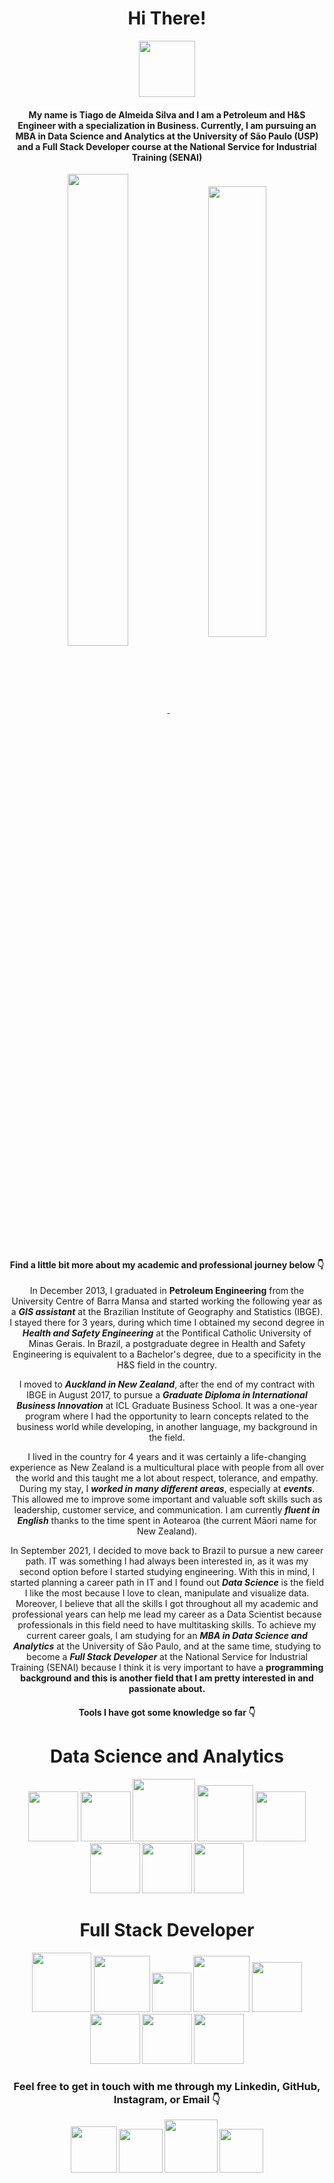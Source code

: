 <div align="center"><h1>Hi There!</h1><img src="https://c.tenor.com/nebZyl8oN7IAAAAi/wave-hello.gif" width="90px"></div>


<h4 align="center">My name is Tiago de Almeida Silva and I am a Petroleum and H&S Engineer with a specialization in Business. Currently, I am pursuing an MBA in Data Science and Analytics at the University of São Paulo (USP) and a Full Stack Developer course at the National Service for Industrial Training (SENAI)</h4>

<section align="center"><a href="https://github.com/anuraghazra/github-readme-stats">
  <img align="center" src="https://github-readme-stats.vercel.app/api?username=tiago-deas&count_private=true&show_icons=true&theme=merko" width="44%"/>
</a>
<a href="https://github.com/anuraghazra/github-readme-stats">
  <img align="center" src="https://github-readme-stats.vercel.app/api/top-langs/?username=tiago-deas&theme=merko&layout=compact&langs_count=10" width="43%"/>
</a></section>


<h4 align="center">Find a little bit more about my academic and professional journey below 👇</h4>


<p align="center">In December 2013, I graduated in <b>Petroleum Engineering</b> from the University Centre of Barra Mansa and started working the following year as a <b><i>GIS assistant</i></b> at the Brazilian Institute of Geography and Statistics (IBGE). I stayed there for 3 years, during which time I obtained my second degree in <b><i>Health and Safety Engineering</i></b> at the Pontifical Catholic University of Minas Gerais. In Brazil, a postgraduate degree in Health and Safety Engineering is equivalent to a Bachelor's degree, due to a specificity in the H&S field in the country.<p>

<p align="center">I moved to <b><i>Auckland in New Zealand</i></b>, after the end of my contract with IBGE in August 2017, to pursue a <b><i>Graduate Diploma in International Business Innovation</i></b> at ICL Graduate Business School. It was a one-year program where I had the opportunity to learn concepts related to the business world while developing, in another language, my background in the field.</p>

<p align="center">I lived in the country for 4 years and it was certainly a life-changing experience as New Zealand is a multicultural place with people from all over the world and this taught me a lot about respect, tolerance, and empathy. During my stay, I <b><i>worked in many different areas</i></b>, especially at <b><i>events</i></b>. This allowed me to improve some important and valuable soft skills such as leadership, customer service, and communication. I am currently <b><i>fluent in English</i></b> thanks to the time spent in Aotearoa (the current Māori name for New Zealand).</p>

<p align="center">In September 2021, I decided to move back to Brazil to pursue a new career path. IT was something I had always been interested in, as it was my second option before I started studying engineering. With this in mind, I started planning a career path in IT and I found out <b><i>Data Science</i></B> is the field I like the most because I love to clean, manipulate and visualize data. Moreover, I believe that all the skills I got throughout all my academic and professional years can help me lead my career as a Data Scientist because professionals in this field need to have multitasking skills. To achieve my current career goals, I am studying for an <b><i>MBA in Data Science and Analytics</i></b> at the University of São Paulo, and at the same time, studying to become a <b><i>Full Stack Developer</i></b> at the National Service for Industrial Training (SENAI) because I think it is very important to have a <b></i>programming background</i><b> and this is another field that I am pretty interested in and passionate about.</p>

<h4 align="center">Tools I have got some knowledge so far 👇</h4>



<h1 align="center">Data Science and Analytics</h1>



<div align="center">
  <img src="https://i.imgur.com/Mumeao9.png" width="80px">
  <img src="https://i.imgur.com/wuC11RE.png" width="80px">
  <img src="https://i.imgur.com/FhlmNBF.png" width="100px">
  <img src="https://i.imgur.com/8eRWZdJ.png" width="90px">
  <img src="https://i.imgur.com/WDBqZDi.png" width="80px">
  <img src="https://i.imgur.com/Hc7eAQE.png" width="80px">
  <img src="https://i.imgur.com/CMMQiUe.png" width="80px">
  <img src="https://i.imgur.com/yJEBrA0.png" width="80px">
</div>




<h1 align="center">Full Stack Developer</h1>



<div align="center">
  <img src="https://i.imgur.com/tBCGCG8.png" width="95px">
  <img src="https://i.imgur.com/GuKsBJ1.png" width="90px">
  <img src="https://i.imgur.com/u7eQWue.png" width="63px">
  <img src="https://i.imgur.com/TQVZdTE.png" width="90px">  
  <img src="https://i.imgur.com/Sr9Jtu8.png" width="80px">  
  <img src="https://i.imgur.com/FnP8Azk.png" width="80px">  
  <img src="https://i.imgur.com/Tx0OE3q.png" width="80px">  
  <img src="https://i.imgur.com/4nrO1jM.png" width="80px">  
</div>




<h3 align="center">Feel free to get in touch with me through my Linkedin, GitHub, Instagram, or Email 👇</h3>



<div align="center">
  <a href="https://www.linkedin.com/in/tiagodeas/" target="_blank"><img src="https://i.imgur.com/1eo6rSH.png" width="74px"></a>
  <a href="https://github.com/tiago-deas" target="_blank"><img src="https://i.imgur.com/0723XfP.png" width="70px"></a>
  <a href="https://www.instagram.com/tiago.deas/" target="_blank"><img src="https://i.imgur.com/iG7XGCl.png" width="85px"></a>
  <a href="mailto:tiago.deas@usp.br?subject="I come from GitHub!" target="_blank"><img src="https://i.imgur.com/QgkCT4T.png" width="70px"></a>
</div>




